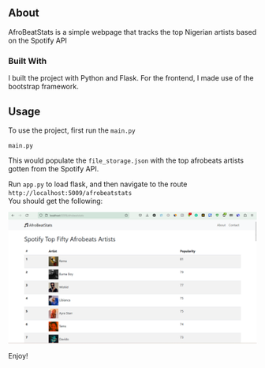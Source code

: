 
## About

AfroBeatStats is a simple webpage that tracks the top Nigerian artists based on the Spotify API


### Built With

I built the project with Python and Flask. For the frontend, I made use of the bootstrap framework.

## Usage

To use the project, first run the `main.py`

```
main.py
```

This would populate the `file_storage.json` with the top afrobeats artists gotten from the Spotify API.


Run `app.py` to load flask, and then navigate to the route `http://localhost:5009/afrobeatstats`\
You should get the following:


![web page](web_page.png)


Enjoy!
